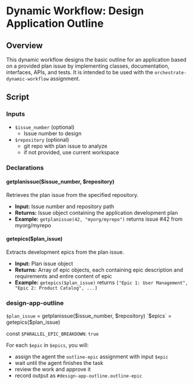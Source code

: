 # Dynamic Workflow: Design Application Outline

## Overview

This dynamic workflow designs the basic outline for an application based on a provided plan issue by implementing classes, documentation, interfaces, APIs, and tests. It is intended to be used with the `orchestrate-dynamic-workflow` assignment.

## Script

### Inputs
- `$issue_number` (optional)
  - Issue number to design
- `$repository` (optional)
  - git repo with plan issue to analyze
  - if not provided, use current workspace

### Declarations

#### getplanissue($issue_number, $repository)
Retrieves the plan issue from the specified repository.
- **Input:** Issue number and repository path
- **Returns:** Issue object containing the application development plan
- **Example:** `getplanissue(42, "myorg/myrepo")` returns issue #42 from myorg/myrepo

#### getepics($plan_issue)
Extracts development epics from the plan issue.
- **Input:** Plan issue object
- **Returns:** Array of epic objects, each containing epic description and requirements and entire content of epic
- **Example:** `getepics($plan_issue)` returns `["Epic 1: User Management", "Epic 2: Product Catalog", ...]`

<!-- #### getstories($epic)
Extracts story items from an epic issue.
- **Input:** Epic issue object
- **Returns:** Array of story descriptions to be converted into story issues
- **Example:** `getstories($epic)` returns `["Story 1: User login", "Story 2: Password reset", ...]` -->

 ### design-app-outline

`$plan_issue` = getplanissue($issue_number, $repository)
`$epics` = getepics($plan_issue)

const `$PARALLEL_EPIC_BREAKDOWN`: `true`

For each `$epic` in `$epics`, you will:
   - assign the agent the `outline-epic` assignment with input `$epic`
   - wait until the agent finishes the task
   - review the work and approve it
   - record output as `#design-app-outline.outline-epic`

   <!-- 
   if `$PARALLEL_EPIC_BREAKDOWN` is `true`:
      $stories = getstories(#breakdown-plan.outline-epic)

      For each `$story` in `$stories`, you will:
       - assign the agent the `-story` assignment with input `$story`
       - wait until the agent finishes the task
       - review the work and approve it
       - record output as `#breakdown-plan.create-story`
   -->

<!--
if `$PARALLEL_EPIC_BREAKDOWN` is `false`:
   For each `$epic` in `#breakdown-plan.create-epic`, you will:
      $stories = getstories($epic)

      For each `$story` in `$stories`, you will:
         - assign the agent the `create-story` assignment with input `$story`
         - wait until the agent finishes the task
         - review the work and approve it
         - record output as `#breakdown-plan.create-story`
 -->